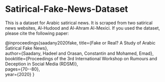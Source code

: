 # Satirical-Fake-News-Dataset

This is a dataset for Arabic satirical news. It is scraped from two satirical news websites, Al-Hudood and Al-Ahram Al-Mexici. If you used the dataset, please cite the following paper:


 @inproceedings{saadany2020fake, 
  title={Fake or Real? A Study of Arabic Satirical Fake News},  
  author={Saadany, Hadeel and Orasan, Constantin and Mohamed, Emad},  
  booktitle={Proceedings of the 3rd International Workshop on Rumours and Deception in Social Media (RDSM)},  
  pages={70--80},  
  year={2020}
}

  
